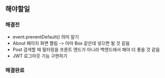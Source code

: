 ## 해야할일

### 해결전

- event.preventDefault() 의미 알기
- About 페이지 화면 짤림 -> 아마 Box 같은데 넣으면 될 것 같음
- Post 검색할 때 필터링을 프론트 엔드가 아니라 백엔드에서 해야 더 좋을 것 같음
- JWT 로그아웃 기능 구현하기

### 해결완료

